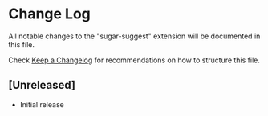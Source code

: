 # Change Log

All notable changes to the "sugar-suggest" extension will be documented in this file.

Check [Keep a Changelog](http://keepachangelog.com/) for recommendations on how to structure this file.

## [Unreleased]

- Initial release